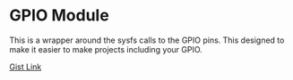 # GPIO Module

This is a wrapper around the sysfs calls to the GPIO pins. This designed to make it easier to make projects including your GPIO.

[Gist Link](https://gist.github.com/sjfricke/b5ad84b6b398b3daa0da9d2fc66e1ef8)
